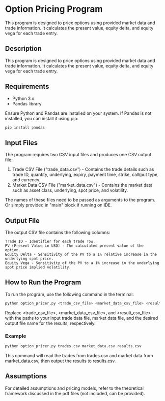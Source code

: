 # Option Pricing Program

This program is designed to price options using provided market data and trade information. It calculates the present value, equity delta, and equity vega for each trade entry.

## Description

This program is designed to price options using provided market data and trade information. It calculates the present value, equity delta, and equity vega for each trade entry.

## Requirements

- Python 3.x
- Pandas library

Ensure Python and Pandas are installed on your system. If Pandas is not installed, you can install it using pip:

```bash
pip install pandas
```


## Input Files

The program requires two CSV input files and produces one CSV output file:

1. Trade CSV File ("trade_data.csv") - Contains the trade details such as trade ID, quantity, underlying, expiry, payment time, strike, call/put type, and currency.
2. Market Data CSV File ("market_data.csv") - Contains the market data such as asset class, underlying, spot price, and volatility.

The names of these files need to be passed as arguments to the program. Or simply provided in "main" block if running on IDE.

## Output File

The output CSV file contains the following columns:

    Trade ID - Identifier for each trade row.
    PV (Present Value in USD) - The calculated present value of the option.
    Equity Delta - Sensitivity of the PV to a 1% relative increase in the underlying spot price.
    Equity Vega - Sensitivity of the PV to a 1% increase in the underlying spot price implied volatility.


## How to Run the Program

To run the program, use the following command in the terminal:

```bash
python option_pricer.py <trade_csv_file> <market_data_csv_file> <result_csv_file>
```

Replace <trade_csv_file>, <market_data_csv_file>, and <result_csv_file> with the paths to your input trade data file, market data file, and the desired output file name for the results, respectively.

### Example

```bash
python option_pricer.py trades.csv market_data.csv results.csv
```

This command will read the trades from trades.csv and market data from market_data.csv, then output the results to results.csv.

## Assumptions


For detailed assumptions and pricing models, refer to the theoretical framework discussed in the pdf files (not included, can be provided).

